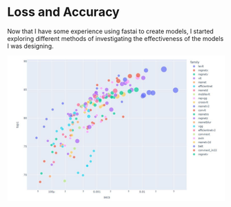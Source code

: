# Loss and Accuracy

Now that I have some experience using fastai to create models, I started exploring different methods of investigating the effectiveness of the models I was designing.

![](/images/models.JPG "Different pretrained models available in fastai")

